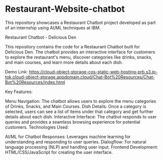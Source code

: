 # Restaurant-Website-chatbot
This repository showcases a Restaurant Chatbot project developed as part of an internship using AI/ML techniques at IBM.

Restaurant Chatbot - Delicious Den

This repository contains the code for a Restaurant Chatbot built for Delicious Den. The chatbot provides an interactive interface for customers to explore the restaurant's menu, discover categories like drinks, snacks, and main courses, and learn more details about each dish.

Demo Link: https://cloud-object-storage-cos-static-web-hosting-prb.s3.jp-tok.cloud-object-storage.appdomain.cloud/Chat-Bot%20Resources/Chat-Bot%20Resources/index.html

Key Features:

Menu Navigation: The chatbot allows users to explore the menu categories of Drinks, Snacks, and Main Courses.
Dish Details: Once a category is selected, users can see a list of items under that category and get further details about each dish.
Interactive Interface: The chatbot responds to user queries and provides a seamless browsing experience for potential customers.
Technologies Used:

AI/ML for Chatbot Responses: Leverages machine learning for understanding and responding to user queries.
Dialogflow: For natural language processing (NLP) and handling user input.
Frontend Development: HTML/CSS/JavaScript for creating the user interface.
